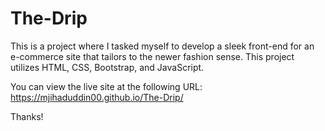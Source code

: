 # The-Drip
This is a project where I tasked myself to develop a sleek front-end for an e-commerce site that tailors to the newer fashion sense. This project utilizes HTML, CSS, Bootstrap, and JavaScript.

You can view the live site at the following URL: https://mjihaduddin00.github.io/The-Drip/

Thanks!
